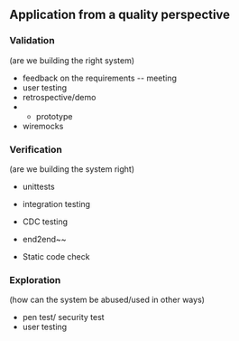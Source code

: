 ## Application from a quality perspective


### Validation
 (are we building the right system)
- feedback on the requirements -- meeting
- user testing
- retrospective/demo
- - prototype
- wiremocks

### Verification 
(are we building the system right)
- unittests
- integration testing
- CDC testing
- end2end~~

- Static code check


### Exploration
(how can the system be abused/used in other ways)
- pen test/ security test
- user testing 



